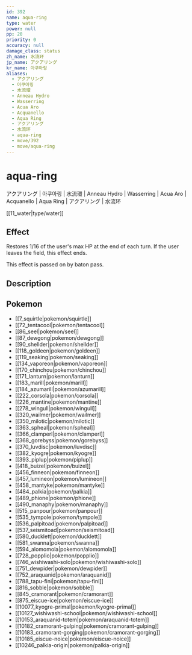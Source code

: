 ```yaml
---
id: 392
name: aqua-ring
type: water
power: null
pp: 20
priority: 0
accuracy: null
damage_class: status
zh_name: 水流环
jp_name: アクアリング
kr_name: 아쿠아링
aliases:
  - アクアリング
  - 아쿠아링
  - 水流環
  - Anneau Hydro
  - Wasserring
  - Acua Aro
  - Acquanello
  - Aqua Ring
  - アクアリング
  - 水流环
  - aqua-ring
  - move/392
  - move/aqua-ring
---
```

# aqua-ring
    
アクアリング | 아쿠아링 | 水流環 | Anneau Hydro | Wasserring | Acua Aro | Acquanello | Aqua Ring | アクアリング | 水流环

[[11_water|type/water]]

## Effect

Restores 1/16 of the user's max HP at the end of each turn.  If the user leaves the field, this effect ends.

This effect is passed on by baton pass.

## Description



## Pokemon

- [[7_squirtle|pokemon/squirtle]]
- [[72_tentacool|pokemon/tentacool]]
- [[86_seel|pokemon/seel]]
- [[87_dewgong|pokemon/dewgong]]
- [[90_shellder|pokemon/shellder]]
- [[118_goldeen|pokemon/goldeen]]
- [[119_seaking|pokemon/seaking]]
- [[134_vaporeon|pokemon/vaporeon]]
- [[170_chinchou|pokemon/chinchou]]
- [[171_lanturn|pokemon/lanturn]]
- [[183_marill|pokemon/marill]]
- [[184_azumarill|pokemon/azumarill]]
- [[222_corsola|pokemon/corsola]]
- [[226_mantine|pokemon/mantine]]
- [[278_wingull|pokemon/wingull]]
- [[320_wailmer|pokemon/wailmer]]
- [[350_milotic|pokemon/milotic]]
- [[363_spheal|pokemon/spheal]]
- [[366_clamperl|pokemon/clamperl]]
- [[368_gorebyss|pokemon/gorebyss]]
- [[370_luvdisc|pokemon/luvdisc]]
- [[382_kyogre|pokemon/kyogre]]
- [[393_piplup|pokemon/piplup]]
- [[418_buizel|pokemon/buizel]]
- [[456_finneon|pokemon/finneon]]
- [[457_lumineon|pokemon/lumineon]]
- [[458_mantyke|pokemon/mantyke]]
- [[484_palkia|pokemon/palkia]]
- [[489_phione|pokemon/phione]]
- [[490_manaphy|pokemon/manaphy]]
- [[515_panpour|pokemon/panpour]]
- [[535_tympole|pokemon/tympole]]
- [[536_palpitoad|pokemon/palpitoad]]
- [[537_seismitoad|pokemon/seismitoad]]
- [[580_ducklett|pokemon/ducklett]]
- [[581_swanna|pokemon/swanna]]
- [[594_alomomola|pokemon/alomomola]]
- [[728_popplio|pokemon/popplio]]
- [[746_wishiwashi-solo|pokemon/wishiwashi-solo]]
- [[751_dewpider|pokemon/dewpider]]
- [[752_araquanid|pokemon/araquanid]]
- [[788_tapu-fini|pokemon/tapu-fini]]
- [[816_sobble|pokemon/sobble]]
- [[845_cramorant|pokemon/cramorant]]
- [[875_eiscue-ice|pokemon/eiscue-ice]]
- [[10077_kyogre-primal|pokemon/kyogre-primal]]
- [[10127_wishiwashi-school|pokemon/wishiwashi-school]]
- [[10153_araquanid-totem|pokemon/araquanid-totem]]
- [[10182_cramorant-gulping|pokemon/cramorant-gulping]]
- [[10183_cramorant-gorging|pokemon/cramorant-gorging]]
- [[10185_eiscue-noice|pokemon/eiscue-noice]]
- [[10246_palkia-origin|pokemon/palkia-origin]]

